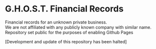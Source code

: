 # G.H.O.S.T. Financial Records
Financial records for an unknown private business.  
We are not affiliated with any publicly known company with similar name.  
Repository set public for the purposes of enabling Github Pages  

[Development and update of this repository has been halted]  
